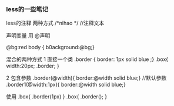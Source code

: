 
### less的一些笔记 

 less的注释 
两种方式 
/*nihao  */
//注释文本 

  声明变量  用 @声明 

@bg:red
body { b0ackground:@bg;}

 混合的两种方式 
1 直接一个类 
  .border { border: 1px solid blue ;}
 .box{
 width:20px;
.border;
 }

2 包含参数 
.border(@width){ border:@width solid blue;}
//默认参数
.border1(@width:1px){ border:@width solid blue;}

使用 
.box{
.border(1px)
}
.box{
.border();
}
